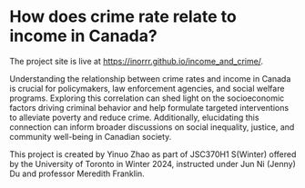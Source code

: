 # How does crime rate relate to income in Canada?

The project site is live at https://inorrr.github.io/income_and_crime/. 

Understanding the relationship between crime rates and income in Canada is crucial for policymakers, law enforcement agencies, and social welfare programs. Exploring this correlation can shed light on the socioeconomic factors driving criminal behavior and help formulate targeted interventions to alleviate poverty and reduce crime. Additionally, elucidating this connection can inform broader discussions on social inequality, justice, and community well-being in Canadian society. 

This project is created by Yinuo Zhao as part of JSC370H1 S(Winter) offered by the University of Toronto in Winter 2024, instructed under Jun Ni (Jenny) Du and professor Meredith Franklin.